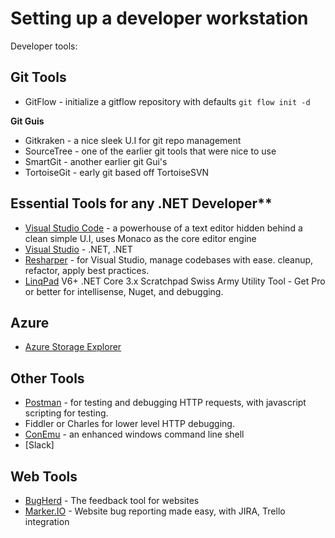 # Setting up a developer workstation

Developer tools:

## Git Tools

- GitFlow - initialize a gitflow repository with defaults `git flow init -d`

**Git Guis**
- Gitkraken - a nice sleek U.I for git repo management
- SourceTree - one of the earlier git tools that were nice to use
- SmartGit - another earlier git Gui's
- TortoiseGit - early git based off TortoiseSVN

## Essential Tools for any .NET Developer**

- [Visual Studio Code](https://code.visualstudio.com/) - a powerhouse of a text editor hidden behind a clean simple U.I, uses Monaco as the core editor engine
- [Visual Studio](https://visualstudio.microsoft.com/vs/) - .NET, .NET
- [Resharper](https://www.jetbrains.com/resharper/) - for Visual Studio, manage codebases with ease. cleanup, refactor, apply best practices.
- [LinqPad](https://www.linqpad.net/) V6+ .NET Core 3.x Scratchpad Swiss Army Utility Tool - Get Pro or better for intellisense, Nuget, and debugging.

## Azure

- [Azure Storage Explorer](https://azure.microsoft.com/en-us/features/storage-explorer/) 

## Other Tools

- [Postman](https://www.postman.com/) - for testing and debugging HTTP requests, with javascript scripting for testing.
- Fiddler or Charles for lower level HTTP debugging.
- [ConEmu](https://conemu.github.io/) - an enhanced windows command line shell
- [Slack]

## Web Tools
- [BugHerd](https://bugherd.com/) - The feedback tool for websites
- [Marker.IO](https://marker.io/) - Website bug reporting made easy, with JIRA, Trello integration

